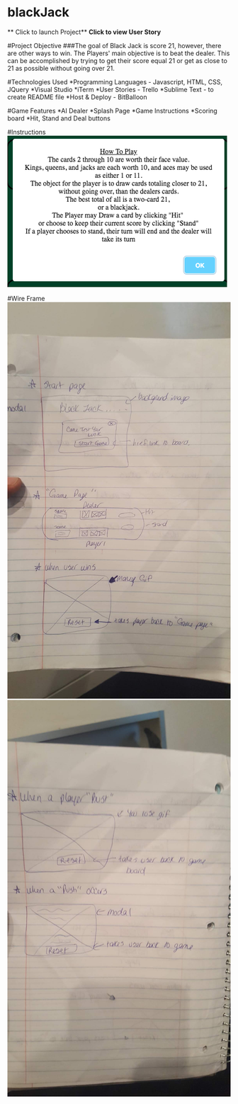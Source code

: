 # blackJack
** Click to launch Project**
**Click to view User Story**

#Project Objective
###The goal of Black Jack is score 21, however, there are other ways to win. The Players' main objective is to beat the dealer. This can be accomplished by trying to get their score equal 21 or get as close to 21 as possible without going over 21. 

#Technologies Used
*Programming Languages - Javascript, HTML, CSS, JQuery
*Visual Studio
*iTerm
*User Stories - Trello
*Sublime Text - to create README file
*Host & Deploy - BitBalloon


#Game Features
*AI Dealer
*Splash Page
*Game Instructions
*Scoring board
*Hit, Stand and Deal buttons

#Instructions
![Wireframe](GameInstructions.png)

#Wire Frame
![Wireframe](WireFrame1.jpg)
![Wireframe](WireFrame2.jpg)





